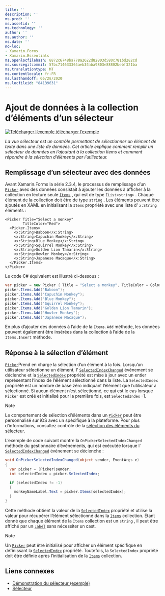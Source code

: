 ```yaml
---
title: ''
description: ''
ms.prod: ''
ms.assetid: ''
ms.technology: ''
author: ''
ms.author: ''
ms.date: ''
no-loc:
- Xamarin.Forms
- Xamarin.Essentials
ms.openlocfilehash: 8872c6748ba778a2622d82803d580c781bd282cd
ms.sourcegitcommit: 57bc714633364aeb34aba9803e88802bebf321ba
ms.translationtype: MT
ms.contentlocale: fr-FR
ms.lasthandoff: 05/28/2020
ms.locfileid: "84139631"
---
```

# <a name="adding-data-to-a-pickers-items-collection"></a>Ajout de données à la collection d’éléments d’un sélecteur

[![Télécharger ](~/media/shared/download.png) l’exemple télécharger l’exemple](https://docs.microsoft.com/samples/xamarin/xamarin-forms-samples/userinterface-pickerdemo)

_La vue sélecteur est un contrôle permettant de sélectionner un élément de texte dans une liste de données. Cet article explique comment remplir un sélecteur de données en l’ajoutant à la collection Items et comment répondre à la sélection d’éléments par l’utilisateur._

## <a name="populating-a-picker-with-data"></a>Remplissage d’un sélecteur avec des données

Avant Xamarin.Forms la série 2.3.4, le processus de remplissage d’un [`Picker`](xref:Xamarin.Forms.Picker) avec des données consistait à ajouter les données à afficher à la collection en lecture seule [`Items`](xref:Xamarin.Forms.Picker.Items) , qui est de type `IList<string>` . Chaque élément de la collection doit être de type `string` . Les éléments peuvent être ajoutés en XAML en initialisant la `Items` propriété avec une liste d' `x:String` éléments :

```xaml
<Picker Title="Select a monkey"
        TitleColor="Red">
  <Picker.Items>
    <x:String>Baboon</x:String>
    <x:String>Capuchin Monkey</x:String>
    <x:String>Blue Monkey</x:String>
    <x:String>Squirrel Monkey</x:String>
    <x:String>Golden Lion Tamarin</x:String>
    <x:String>Howler Monkey</x:String>
    <x:String>Japanese Macaque</x:String>
  </Picker.Items>
</Picker>
```

Le code C# équivalent est illustré ci-dessous :

```csharp
var picker = new Picker { Title = "Select a monkey", TitleColor = Color.Red };
picker.Items.Add("Baboon");
picker.Items.Add("Capuchin Monkey");
picker.Items.Add("Blue Monkey");
picker.Items.Add("Squirrel Monkey");
picker.Items.Add("Golden Lion Tamarin");
picker.Items.Add("Howler Monkey");
picker.Items.Add("Japanese Macaque");
```

En plus d’ajouter des données à l’aide de la `Items.Add` méthode, les données peuvent également être insérées dans la collection à l’aide de la `Items.Insert` méthode.

## <a name="responding-to-item-selection"></a>Réponse à la sélection d’élément

[`Picker`](xref:Xamarin.Forms.Picker)Prend en charge la sélection d’un élément à la fois. Lorsqu’un utilisateur sélectionne un élément, l' [`SelectedIndexChanged`](xref:Xamarin.Forms.Picker.SelectedIndexChanged) événement se déclenche et la [`SelectedIndex`](xref:Xamarin.Forms.Picker.SelectedIndex) propriété est mise à jour avec un entier représentant l’index de l’élément sélectionné dans la liste. La `SelectedIndex` propriété est un nombre de base zéro indiquant l’élément que l’utilisateur a sélectionné. Si aucun élément n’est sélectionné, ce qui est le cas lorsque `Picker` est créé et initialisé pour la première fois, est `SelectedIndex` -1.

> [!NOTE]
> Le comportement de sélection d’éléments dans un [`Picker`](xref:Xamarin.Forms.Picker) peut être personnalisé sur iOS avec un spécifique à la plateforme. Pour plus d’informations, consultez contrôle de la [sélection des éléments du sélecteur](~/xamarin-forms/platform/ios/picker-selection.md).

L’exemple de code suivant montre la `OnPickerSelectedIndexChanged` méthode du gestionnaire d’événements, qui est exécutée lorsque l' [`SelectedIndexChanged`](xref:Xamarin.Forms.Picker.SelectedIndexChanged) événement se déclenche :

```csharp
void OnPickerSelectedIndexChanged(object sender, EventArgs e)
{
  var picker = (Picker)sender;
  int selectedIndex = picker.SelectedIndex;

  if (selectedIndex != -1)
  {
    monkeyNameLabel.Text = picker.Items[selectedIndex];
  }
}
```

Cette méthode obtient la valeur de la [`SelectedIndex`](xref:Xamarin.Forms.Picker.SelectedIndex) propriété et utilise la valeur pour récupérer l’élément sélectionné dans la [`Items`](xref:Xamarin.Forms.Picker.Items) collection. Étant donné que chaque élément de la `Items` collection est un `string` , il peut être affiché par un [`Label`](xref:Xamarin.Forms.Label) sans nécessiter un cast.

> [!NOTE]
> Un [`Picker`](xref:Xamarin.Forms.Picker) peut être initialisé pour afficher un élément spécifique en définissant la [`SelectedIndex`](xref:Xamarin.Forms.Picker.SelectedIndex) propriété. Toutefois, la `SelectedIndex` propriété doit être définie après l’initialisation de la [`Items`](xref:Xamarin.Forms.Picker.Items) collection.

## <a name="related-links"></a>Liens connexes

- [Démonstration du sélecteur (exemple)](https://docs.microsoft.com/samples/xamarin/xamarin-forms-samples/userinterface-pickerdemo)
- [Sélecteur](xref:Xamarin.Forms.Picker)
